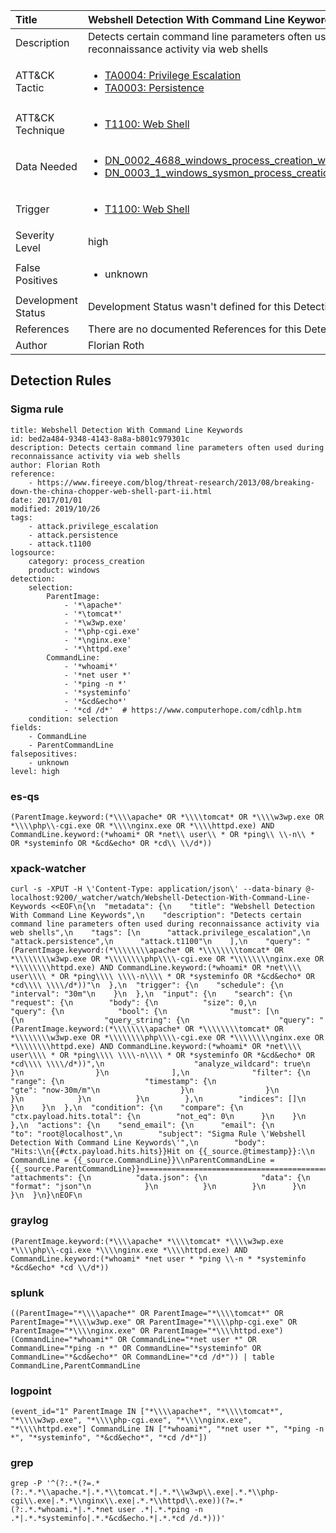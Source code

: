 | Title                | Webshell Detection With Command Line Keywords                                                                                                                                                 |
|:---------------------|:------------------------------------------------------------------------------------------------------------------------------------------------------------|
| Description          | Detects certain command line parameters often used during reconnaissance activity via web shells                                                                                                                                           |
| ATT&amp;CK Tactic    |  <ul><li>[TA0004: Privilege Escalation](https://attack.mitre.org/tactics/TA0004)</li><li>[TA0003: Persistence](https://attack.mitre.org/tactics/TA0003)</li></ul>  |
| ATT&amp;CK Technique | <ul><li>[T1100: Web Shell](https://attack.mitre.org/techniques/T1100)</li></ul>  |
| Data Needed          | <ul><li>[DN_0002_4688_windows_process_creation_with_commandline](../Data_Needed/DN_0002_4688_windows_process_creation_with_commandline.md)</li><li>[DN_0003_1_windows_sysmon_process_creation](../Data_Needed/DN_0003_1_windows_sysmon_process_creation.md)</li></ul>  |
| Trigger              | <ul><li>[T1100: Web Shell](../Triggers/T1100.md)</li></ul>  |
| Severity Level       | high |
| False Positives      | <ul><li>unknown</li></ul>  |
| Development Status   |  Development Status wasn't defined for this Detection Rule yet  |
| References           |  There are no documented References for this Detection Rule yet  |
| Author               | Florian Roth |


## Detection Rules

### Sigma rule

```
title: Webshell Detection With Command Line Keywords
id: bed2a484-9348-4143-8a8a-b801c979301c
description: Detects certain command line parameters often used during reconnaissance activity via web shells
author: Florian Roth
reference:
    - https://www.fireeye.com/blog/threat-research/2013/08/breaking-down-the-china-chopper-web-shell-part-ii.html
date: 2017/01/01
modified: 2019/10/26
tags:
    - attack.privilege_escalation
    - attack.persistence
    - attack.t1100
logsource:
    category: process_creation
    product: windows
detection:
    selection:
        ParentImage:
            - '*\apache*'
            - '*\tomcat*'
            - '*\w3wp.exe'
            - '*\php-cgi.exe'
            - '*\nginx.exe'
            - '*\httpd.exe'
        CommandLine:
            - '*whoami*'
            - '*net user *'
            - '*ping -n *'
            - '*systeminfo'
            - '*&cd&echo*'
            - '*cd /d*'  # https://www.computerhope.com/cdhlp.htm
    condition: selection
fields:
    - CommandLine
    - ParentCommandLine
falsepositives:
    - unknown
level: high

```





### es-qs
    
```
(ParentImage.keyword:(*\\\\apache* OR *\\\\tomcat* OR *\\\\w3wp.exe OR *\\\\php\\-cgi.exe OR *\\\\nginx.exe OR *\\\\httpd.exe) AND CommandLine.keyword:(*whoami* OR *net\\ user\\ * OR *ping\\ \\-n\\ * OR *systeminfo OR *&cd&echo* OR *cd\\ \\/d*))
```


### xpack-watcher
    
```
curl -s -XPUT -H \'Content-Type: application/json\' --data-binary @- localhost:9200/_watcher/watch/Webshell-Detection-With-Command-Line-Keywords <<EOF\n{\n  "metadata": {\n    "title": "Webshell Detection With Command Line Keywords",\n    "description": "Detects certain command line parameters often used during reconnaissance activity via web shells",\n    "tags": [\n      "attack.privilege_escalation",\n      "attack.persistence",\n      "attack.t1100"\n    ],\n    "query": "(ParentImage.keyword:(*\\\\\\\\apache* OR *\\\\\\\\tomcat* OR *\\\\\\\\w3wp.exe OR *\\\\\\\\php\\\\-cgi.exe OR *\\\\\\\\nginx.exe OR *\\\\\\\\httpd.exe) AND CommandLine.keyword:(*whoami* OR *net\\\\ user\\\\ * OR *ping\\\\ \\\\-n\\\\ * OR *systeminfo OR *&cd&echo* OR *cd\\\\ \\\\/d*))"\n  },\n  "trigger": {\n    "schedule": {\n      "interval": "30m"\n    }\n  },\n  "input": {\n    "search": {\n      "request": {\n        "body": {\n          "size": 0,\n          "query": {\n            "bool": {\n              "must": [\n                {\n                  "query_string": {\n                    "query": "(ParentImage.keyword:(*\\\\\\\\apache* OR *\\\\\\\\tomcat* OR *\\\\\\\\w3wp.exe OR *\\\\\\\\php\\\\-cgi.exe OR *\\\\\\\\nginx.exe OR *\\\\\\\\httpd.exe) AND CommandLine.keyword:(*whoami* OR *net\\\\ user\\\\ * OR *ping\\\\ \\\\-n\\\\ * OR *systeminfo OR *&cd&echo* OR *cd\\\\ \\\\/d*))",\n                    "analyze_wildcard": true\n                  }\n                }\n              ],\n              "filter": {\n                "range": {\n                  "timestamp": {\n                    "gte": "now-30m/m"\n                  }\n                }\n              }\n            }\n          }\n        },\n        "indices": []\n      }\n    }\n  },\n  "condition": {\n    "compare": {\n      "ctx.payload.hits.total": {\n        "not_eq": 0\n      }\n    }\n  },\n  "actions": {\n    "send_email": {\n      "email": {\n        "to": "root@localhost",\n        "subject": "Sigma Rule \'Webshell Detection With Command Line Keywords\'",\n        "body": "Hits:\\n{{#ctx.payload.hits.hits}}Hit on {{_source.@timestamp}}:\\n      CommandLine = {{_source.CommandLine}}\\nParentCommandLine = {{_source.ParentCommandLine}}================================================================================\\n{{/ctx.payload.hits.hits}}",\n        "attachments": {\n          "data.json": {\n            "data": {\n              "format": "json"\n            }\n          }\n        }\n      }\n    }\n  }\n}\nEOF\n
```


### graylog
    
```
(ParentImage.keyword:(*\\\\apache* *\\\\tomcat* *\\\\w3wp.exe *\\\\php\\-cgi.exe *\\\\nginx.exe *\\\\httpd.exe) AND CommandLine.keyword:(*whoami* *net user * *ping \\-n * *systeminfo *&cd&echo* *cd \\/d*))
```


### splunk
    
```
((ParentImage="*\\\\apache*" OR ParentImage="*\\\\tomcat*" OR ParentImage="*\\\\w3wp.exe" OR ParentImage="*\\\\php-cgi.exe" OR ParentImage="*\\\\nginx.exe" OR ParentImage="*\\\\httpd.exe") (CommandLine="*whoami*" OR CommandLine="*net user *" OR CommandLine="*ping -n *" OR CommandLine="*systeminfo" OR CommandLine="*&cd&echo*" OR CommandLine="*cd /d*")) | table CommandLine,ParentCommandLine
```


### logpoint
    
```
(event_id="1" ParentImage IN ["*\\\\apache*", "*\\\\tomcat*", "*\\\\w3wp.exe", "*\\\\php-cgi.exe", "*\\\\nginx.exe", "*\\\\httpd.exe"] CommandLine IN ["*whoami*", "*net user *", "*ping -n *", "*systeminfo", "*&cd&echo*", "*cd /d*"])
```


### grep
    
```
grep -P '^(?:.*(?=.*(?:.*.*\\apache.*|.*.*\\tomcat.*|.*.*\\w3wp\\.exe|.*.*\\php-cgi\\.exe|.*.*\\nginx\\.exe|.*.*\\httpd\\.exe))(?=.*(?:.*.*whoami.*|.*.*net user .*|.*.*ping -n .*|.*.*systeminfo|.*.*&cd&echo.*|.*.*cd /d.*)))'
```




